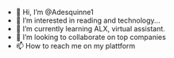 - 👋 Hi, I’m @Adesquinne1
- 👀 I’m interested in reading and technology...
- 🌱 I’m currently learning ALX, virtual assistant.
- 💞️ I’m looking to collaborate on top companies 
- 📫 How to reach me on my plattform

<!---
Adesquinne1/Adesquinne1 is a ✨ special ✨ repository because its `README.md` (this file) appears on your GitHub profile.
You can click the Preview link to take a look at your changes.
--->
